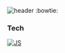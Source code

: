 ![header](https://capsule-render.vercel.app/api?type=waving&color=auto&height=300&section=header&text=Hi%20There👋&fontSize=90)
:bowtie:
### Tech 
[![JS](https://img.shields.io/badge/JavaScript-F7DF1E?style=flat-square&logo=JavaScript&logoColor=black)](github.com/Joowon0220/TODO-List)
